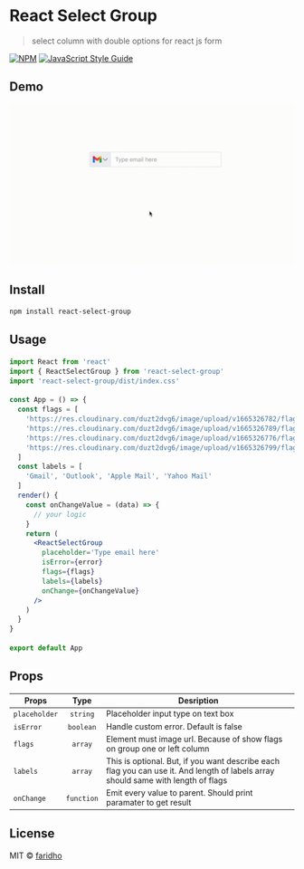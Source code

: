 # React Select Group

> select column with double options for react js form

[![NPM](https://img.shields.io/npm/v/react-select-group.svg)](https://www.npmjs.com/package/react-select-group) [![JavaScript Style Guide](https://img.shields.io/badge/code_style-standard-brightgreen.svg)](https://standardjs.com)

## Demo

![](https://github.com/faridho/react-select-group/blob/master/react-select-group.gif?raw=true)

## Install

```bash
npm install react-select-group
```

## Usage

```jsx
import React from 'react'
import { ReactSelectGroup } from 'react-select-group'
import 'react-select-group/dist/index.css'

const App = () => {
  const flags = [
    'https://res.cloudinary.com/duzt2dvg6/image/upload/v1665326782/flags/gmail.png',
    'https://res.cloudinary.com/duzt2dvg6/image/upload/v1665326789/flags/outlook.png',
    'https://res.cloudinary.com/duzt2dvg6/image/upload/v1665326776/flags/apple.png',
    'https://res.cloudinary.com/duzt2dvg6/image/upload/v1665326799/flags/yahoo.png'
  ]
  const labels = [
    'Gmail', 'Outlook', 'Apple Mail', 'Yahoo Mail'
  ]
  render() {
    const onChangeValue = (data) => {
      // your logic
    }
    return (
      <ReactSelectGroup 
        placeholder='Type email here'
        isError={error}
        flags={flags}
        labels={labels}
        onChange={onChangeValue} 
      />
    )
  }
}

export default App
```

## Props

| Props         |    Type    | Desription                                                                                                                        |
| ------------- | :--------: | --------------------------------------------------------------------------------------------------------------------------------- |
| `placeholder` |  `string`  | Placeholder input type on text box                                                                                                |
| `isError`     | `boolean`  | Handle custom error. Default is false                                                                                             |
| `flags`       |  `array`   | Element must image url. Because of show flags on group one or left column                                                         |
| `labels`      |  `array`   | This is optional. But, if you want describe each flag you can use it. And length of labels array should same with length of flags |
| `onChange`    | `function` | Emit every value to parent. Should print paramater to get result                                                                  |

## License

MIT © [faridho](https://github.com/faridho)
